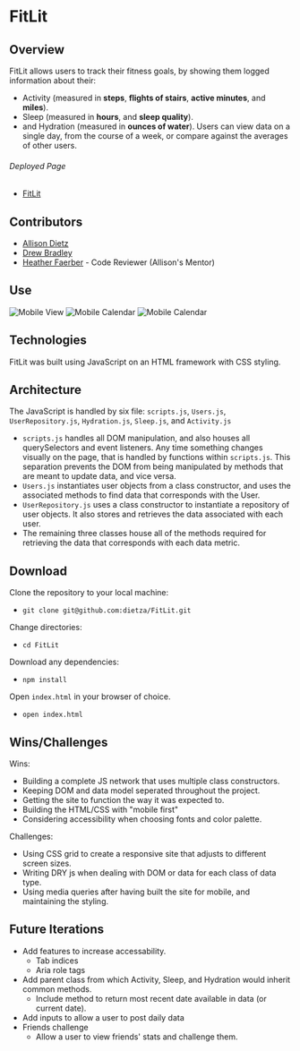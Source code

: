 # FitLit
## Overview
FitLit allows users to track their fitness goals, by showing them logged information about their:
- Activity (measured in **steps**, **flights of stairs**, **active minutes**, and **miles**).
- Sleep (measured in **hours**, and **sleep quality**).
- and Hydration (measured in **ounces of water**).
Users can view data on a single day, from the course of a week, or compare against the averages of other users.

###### Deployed Page
- [FitLit](https://dietza.github.io/FitLit/src/index.html)

## Contributors
- [Allison Dietz](https://github.com/dietza)
- [Drew Bradley](https://github.com/DrewBradley)
- [Heather Faerber](https://github.com/hfaerber) - Code Reviewer (Allison's Mentor)

## Use
![Mobile View](https://media.giphy.com/media/aROQ7apiuwc5hnDzZD/giphy.gif)
![Mobile Calendar](https://media.giphy.com/media/NxVVlURhvBMpEOTQsS/giphy.gif)
![Mobile Calendar](https://media.giphy.com/media/EZz8SoKkNxLimvfaaR/giphy.gif)

## Technologies
FitLit was built using JavaScript on an HTML framework with CSS styling.

## Architecture

The JavaScript is handled by six file: ```scripts.js```, ```Users.js```, ```UserRepository.js```, ```Hydration.js```, ```Sleep.js```, and ```Activity.js```
  * ```scripts.js``` handles all DOM manipulation, and also houses all querySelectors and event listeners. Any time something changes visually on the page, that is handled by functions within ```scripts.js```. This separation prevents the DOM from being manipulated by methods that are meant to update data, and vice versa.
  * ```Users.js``` instantiates user objects from a class constructor, and uses the associated methods to find data that corresponds with the User.
  * ```UserRepository.js``` uses a class constructor to instantiate a repository of user objects. It also stores and retrieves the data associated with each user.
  * The remaining three classes house all of the methods required for retrieving the data that corresponds with each data metric.

## Download
Clone the repository to your local machine:
 - ```git clone git@github.com:dietza/FitLit.git```

Change directories:
 - ```cd FitLit```

 Download any dependencies:
 - ```npm install```

Open ```index.html``` in your browser of choice. 
 - ```open index.html```


## Wins/Challenges
Wins:
 - Building a complete JS network that uses multiple class constructors.
 - Keeping DOM and data model seperated throughout the project.
 - Getting the site to function the way it was expected to.
 - Building the HTML/CSS with "mobile first"
 - Considering accessibility when choosing fonts and color palette.

Challenges:
 - Using CSS grid to create a responsive site that adjusts to different screen sizes.
 - Writing DRY js when dealing with DOM or data for each class of data type.
 - Using media queries after having built the site for mobile, and maintaining the styling.

## Future Iterations
- Add features to increase accessability.
  - Tab indices
  - Aria role tags
- Add parent class from which Activity, Sleep, and Hydration would inherit common methods.
  - Include method to return most recent date available in data (or current date).
- Add inputs to allow a user to post daily data
- Friends challenge
  - Allow a user to view friends' stats and challenge them.
